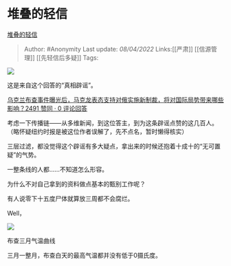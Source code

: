 # 堆叠的轻信
[堆叠的轻信](https://zhuanlan.zhihu.com/p/493324354)

> Author: #Anonymity 
> Last update: *08/04/2022* 
> Links:[[严肃]] [[信源管理]] [[先轻信后多疑]]
> Tags: 

![](https://pic4.zhimg.com/v2-b817c1bee918a15de9420bc268c6807f_b.jpg)

这是来自这个回答的“真相辟谣”。

[乌克兰布查事件曝光后，马克龙表态支持对俄实施新制裁，将对国际局势带来哪些影响？2491 赞同 · 0 评论回答](https://www.zhihu.com/question/525989314/answer/2423914877)

  

考虑一下传播链——从多维新闻，到这位答主，到为这条辟谣点赞的这几百人。（略怀疑纽约时报是被这位作者误解了，先不点名，暂时懒得核实）

三层过滤，都没觉得这个辟谣有多大疑点，拿出来的时候还抱着十成十的“无可置疑”的气势。

一整条线的人都……不知道怎么形容。

为什么不对自己拿到的资料做点基本的甄别工作呢？

  

有人说零下十五度尸体就算放三周都不会腐烂。

Well，

![](https://pic1.zhimg.com/v2-2b000d87ac9e3ae621f08fb0cd301af4_b.jpg)

布查三月气温曲线

三月一整月，布查白天的最高气温都并没有低于0摄氏度。

